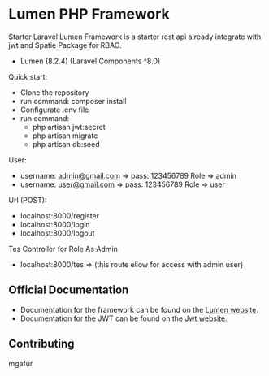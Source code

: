 # Lumen PHP Framework

Starter Laravel Lumen Framework is a starter rest api already integrate with jwt and Spatie Package for RBAC.
- Lumen (8.2.4) (Laravel Components ^8.0)

Quick start:
- Clone the repository
- run command: composer install
- Configurate .env file
- run command: 
    - php artisan jwt:secret
    - php artisan migrate
    - php artisan db:seed

User:
   - username: admin@gmail.com => pass: 123456789  Role => admin
   - username: user@gmail.com => pass: 123456789   Role => user

Url (POST):
   - localhost:8000/register
   - localhost:8000/login
   - localhost:8000/logout

Tes Controller for Role As Admin
   - localhost:8000/tes  => (this route ellow for access with admin user)

## Official Documentation

- Documentation for the framework can be found on the [Lumen website](https://lumen.laravel.com/docs).
- Documentation for the JWT can be found on the [Jwt website](https://jwt-auth.readthedocs.io/en/develop/laravel-installation/).

## Contributing

mgafur
